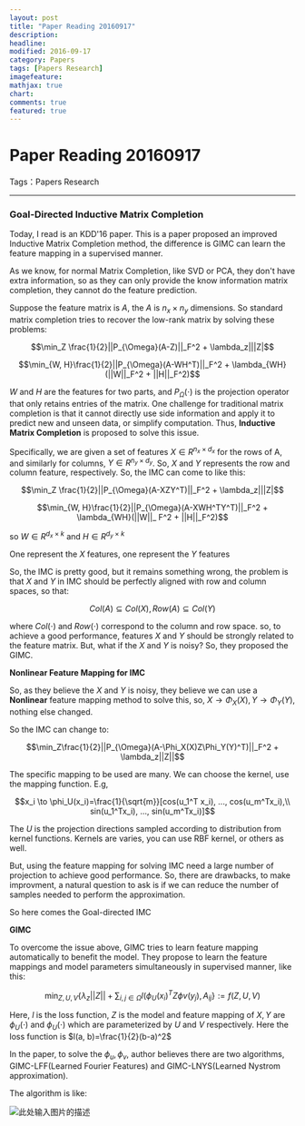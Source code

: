 ```yaml
---
layout: post
title: "Paper Reading 20160917"
description: 
headline: 
modified: 2016-09-17
category: Papers
tags: [Papers Research]
imagefeature: 
mathjax: true
chart: 
comments: true
featured: true
---
```



# Paper Reading 20160917

Tags：Papers Research

---

### Goal-Directed Inductive Matrix Completion

Today, I read is an KDD'16 paper. This is a paper proposed an improved Inductive Matrix Completion method, the difference is GIMC can learn the feature mapping in a supervised manner. 

As we know, for normal Matrix Completion, like SVD or PCA, they don't have extra information, so as they can only provide the know information matrix completion, they cannot do the feature prediction. 

Suppose the feature matrix is $A$, the $A$ is $n_x \times n_y$ dimensions. So standard matrix completion tries to recover the low-rank matrix by solving these problems:

$$\min_Z \frac{1}{2}||P_{\Omega}(A-Z)||_F^2 + \lambda_z|||Z|$$

$$\min_{W, H}\frac{1}{2}||P_{\Omega}(A-WH^T)||_F^2 + \lambda_{WH}(||W||_F^2 + ||H||_F^2)$$

$W$ and $H$ are the features for two parts, and $P_{\Omega}(\cdot)$ is the projection operator that only retains entries of the matrix.
One challenge for traditional matrix completion is that it cannot directly use side information and apply it to predict new and unseen data, or simplify computation. Thus, **Inductive Matrix Completion** is proposed to solve this issue. 

Specifically, we are given a set of features $X \in R^{n_x\times d_x}$ for the rows of A, and similarly for columns, $Y \in R^{n_y\times d_y}$. So, $X$ and $Y$ represents the row and column feature, respectively. 
So, the IMC can come to like this: 

$$\min_Z \frac{1}{2}||P_{\Omega}(A-XZY^T)||_F^2 + \lambda_z|||Z|$$

$$\min_{W, H}\frac{1}{2}||P_{\Omega}(A-XWH^TY^T)||_F^2 + \lambda_{WH}(||W||_
F^2 + ||H||_F^2)$$

so $W\in R^{d_x \times k}$ and $H \in R^{d_y\times k}$

One represent the $X$ features, one represent the $Y$ features

So, the IMC is pretty good, but it remains something wrong, the problem is that $X$ and $Y$ in IMC should be perfectly aligned with row and column spaces, so that:

$$Col(A)\subseteq Col(X), Row(A)\subseteq Col(Y)$$

where $Col(\cdot)$ and $Row(\cdot)$ correspond to the column and row space. 
so, to achieve a good performance, features $X$ and $Y$ should be strongly related to the feature matrix. But, what if the $X$ and $Y$ is noisy? So, they proposed the GIMC. 

**Nonlinear Feature Mapping for IMC**

So, as they believe the $X$ and $Y$ is noisy, they believe we can use a **Nonlinear** feature mapping method to solve this, so, $X \to \Phi_X(X), Y \to \Phi_Y(Y)$, nothing else changed. 

So the IMC can change to:

$$\min_Z\frac{1}{2}||P_{\Omega}(A-\Phi_X(X)Z\Phi_Y(Y)^T)||_F^2 + \lambda_z||Z||$$

The specific mapping to be used are many. We can choose the kernel, use the mapping function. E.g, 

$$x_i \to \phi_U(x_i)=\frac{1}{\sqrt{m}}[cos(u_1^T x_i), ..., cos(u_m^Tx_i),\\ sin(u_1^Tx_i), ..., sin(u_m^Tx_i)]$$

The $U$ is the projection directions sampled according to distribution from kernel functions. Kernels are varies, you can use RBF kernel, or others as well. 

But, using the feature mapping for solving IMC need a large number of projection to achieve good performance. So, there are drawbacks, to make improvment, a natural question to ask is if we can reduce the number of samples needed to perform the approximation. 

So here comes the Goal-directed IMC

**GIMC**

To overcome the issue above, GIMC tries to learn feature mapping automatically to benefit the model. They propose to learn the feature mappings and model parameters simultaneously in supervised manner, like this:

$$\min_{Z,U,V}\{\lambda_z||Z|| + \sum_{i,j\in \Omega}l(\phi_U(x_i)^TZ\phi v(y_j), A_{ij}\} := f(Z,U,V)$$

Here, $l$ is the loss function, $Z$ is the model and feature mapping of $X, Y$ are $\phi_U(\cdot)$ and $\phi_U(\cdot)$ which are parameterized by $U$ and $V$ respectively. Here the loss function is $l(a, b)=\frac{1}{2}(b-a)^2$

In the paper, to solve the $\phi_u, \phi_v$, author believes there are two algorithms, GIMC-LFF(Learned Fourier Features) and GIMC-LNYS(Learned Nystrom approximation). 

The algorithm is like:

![此处输入图片的描述][1]


  [1]: http://115.159.189.52/files/201609/GIMC.png